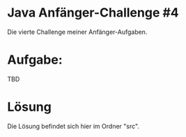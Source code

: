 # Java Anfänger-Challenge #4
Die vierte Challenge meiner Anfänger-Aufgaben.

# Aufgabe:
TBD

# Lösung
Die Lösung befindet sich hier im Ordner "src".